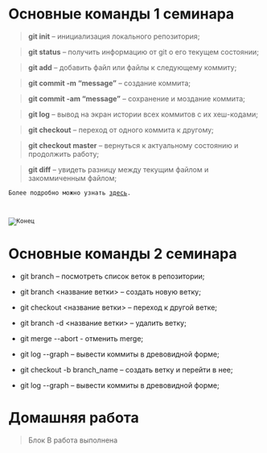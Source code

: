 # Основные команды 1 семинара

> **git init** – инициализация локального репозитория;

> **git status** – получить информацию от git о его текущем состоянии;

> **git add** – добавить файл или файлы к следующему коммиту;

> **git commit -m “message”** – создание коммита;

> **git commit -am “message”** – сохранение и моздание коммита;

> **git log** – вывод на экран истории всех коммитов с их хеш-кодами;

> **git checkout** – переход от одного коммита к другому;

> **git checkout master** – вернуться к актуальному состоянию и продолжить работу;

> **git diff** – увидеть разницу между текущим файлом и закоммиченным файлом;

<code>Более подробно можно узнать [здесь][1].

[1]: https://docs.microsoft.com/ru-ru/contribute/markdown-reference
</code>

<code>![Конец](1.png)
</code>

# Основные команды 2 семинара

+ git branch – посмотреть список веток в репозитории;

+ git branch <название ветки> – создать новую ветку;

+ git checkout <название ветки> – переход к другой ветке;

+ git branch -d <название ветки> – удалить ветку;

+ git merge --abort - отменить merge;

+  git log --graph – вывести коммиты в древовидной форме;

+ git checkout -b branch_name – создать ветку и перейти в нее;

+ git log --graph – вывести коммиты в древовидной форме;

# Домашняя работа

> Блок B работа выполнена